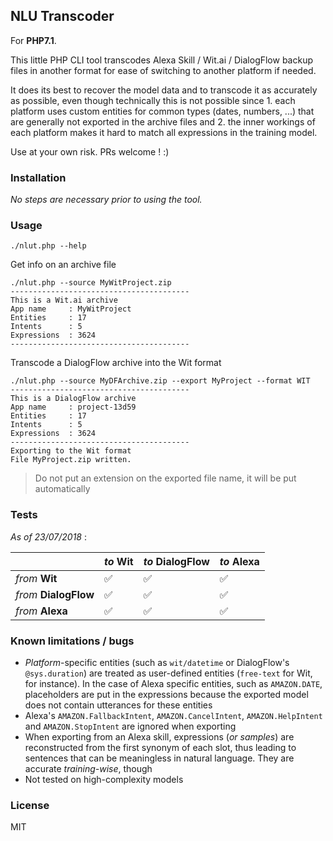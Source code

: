 NLU Transcoder
---

For **PHP7.1**.

This little PHP CLI tool transcodes Alexa Skill / Wit.ai / DialogFlow backup files in another format for ease of switching to another platform if needed.

It does its best to recover the model data and to transcode it as accurately as possible, even though technically this is not possible since 1. each platform uses custom entities for common types (dates, numbers, ...) that are generally not exported in the archive files and 2. the inner workings of each platform makes it hard to match all expressions in the training model.

Use at your own risk. PRs welcome ! :)

### Installation

_No steps are necessary prior to using the tool._

### Usage

    ./nlut.php --help

Get info on an archive file

    ./nlut.php --source MyWitProject.zip
    ----------------------------------------
    This is a Wit.ai archive
    App name     : MyWitProject
    Entities     : 17
    Intents      : 5
    Expressions  : 3624
    ----------------------------------------

Transcode a DialogFlow archive into the Wit format

    ./nlut.php --source MyDFArchive.zip --export MyProject --format WIT
    ----------------------------------------
    This is a DialogFlow archive
    App name     : project-13d59
    Entities     : 17
    Intents      : 5
    Expressions  : 3624
    ----------------------------------------
    Exporting to the Wit format
    File MyProject.zip written.

> Do not put an extension on the exported file name, it will be put automatically

### Tests

_As of 23/07/2018_ :

|                        | _to_ Wit   | _to_ DialogFlow  | _to_ Alexa |
| ---------------------- | ---------- | ---------------- | ---------- |
| _from_ **Wit**         |   ✅       |   ✅             |   ✅       |
| _from_ **DialogFlow**  |   ✅       |   ✅             |   ✅       |
| _from_ **Alexa**       |   ✅       |   ✅             |   ✅       |

### Known limitations / bugs

  - _Platform_-specific entities (such as `wit/datetime` or DialogFlow's `@sys.duration`) are treated as user-defined entities (`free-text` for Wit, for instance). In the case of Alexa specific entities, such as `AMAZON.DATE`, placeholders are put in the expressions because the exported model does not contain utterances for these entities
  - Alexa's  `AMAZON.FallbackIntent`, `AMAZON.CancelIntent`, `AMAZON.HelpIntent` and `AMAZON.StopIntent` are ignored when exporting
  - When exporting from an Alexa skill, expressions (_or samples_) are reconstructed from the first synonym of each slot, thus leading to sentences that can be meaningless in natural language. They are accurate _training-wise_, though
  - Not tested on high-complexity models

### License

MIT
